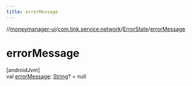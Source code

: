 ```yaml
---
title: errorMessage
---
```

//[moneymanager-ui](../../../index.html)/[com.tink.service.network](../index.html)/[ErrorState](index.html)/[errorMessage](error-message.html)



# errorMessage



[androidJvm]\
val [errorMessage](error-message.html): [String](https://kotlinlang.org/api/latest/jvm/stdlib/kotlin/-string/index.html)? = null





